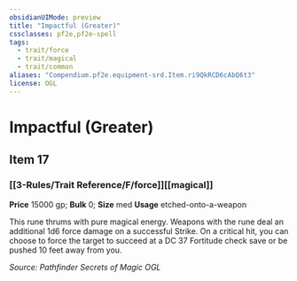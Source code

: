 ```yaml
---
obsidianUIMode: preview
title: "Impactful (Greater)"
cssclasses: pf2e,pf2e-spell
tags:
  - trait/force
  - trait/magical
  - trait/common
aliases: "Compendium.pf2e.equipment-srd.Item.ri9QkRCD6cAbQ6t3"
license: OGL
---
```

# Impactful (Greater)
## Item 17
### [[3-Rules/Trait Reference/F/force]][[magical]]


**Price** 15000 gp; 
**Bulk** 0; **Size** med
**Usage** etched-onto-a-weapon

This rune thrums with pure magical energy. Weapons with the rune deal an additional 1d6 force damage on a successful Strike. On a critical hit, you can choose to force the target to succeed at a DC 37 Fortitude check save or be pushed 10 feet away from you.

*Source: Pathfinder Secrets of Magic*
*OGL*